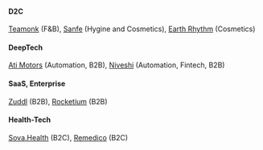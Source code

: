 
####  D2C

[Teamonk](https://teamonk.com/) (F&B),
[Sanfe](https://sanfe.in/) (Hygine and Cosmetics),
[Earth Rhythm](https://www.earthrhythm.com/) (Cosmetics)




#### DeepTech

[Ati Motors](https://www.atimotors.com/) (Automation, B2B),
[Niveshi](http://niveshi.com/) (Automation, Fintech, B2B)





#### SaaS, Enterprise

[Zuddl](https://www.zuddl.com/) (B2B),
[Rocketium](https://rocketium.com/) (B2B)




#### Health-Tech

[Sova.Health](https://www.sova.health/) (B2C), 
[Remedico](https://remedicohealth.com/) (B2C)


